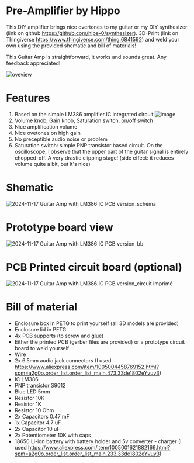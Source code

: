 ﻿# Pre-Amplifier by Hippo

This DIY amplifier brings nice overtones to my guitar or my DIY synthesizer (link on github https://github.com/hipe-0/synthesizer).
3D-Print (link on Thingiverse https://www.thingiverse.com/thing:6841592) and weld your own using the provided shematic and bill of materials!

This Guitar Amp is straightforward, it works and sounds great. Any feedback appreciated!

![oveview](https://github.com/user-attachments/assets/4b9e8350-353e-4c2c-883b-4f41ec04b319)

# Features
1. Based on the simple LM386 amplifier IC integrated circuit
  ![image](https://github.com/user-attachments/assets/6cefde06-c6d6-44b8-99a2-06de7cbee73a)
3. Volume knob, Gain knob, Saturation switch, on/off switch
4. Nice amplification volume 
5. Nice ovetones on high gain
6. No preceptible audio noise or problem
7. Saturation switch: simple PNP transistor based circuit. On the oscilloscope, I observe that the upper part of the guitar signal is entirely chopped-off. A very drastic clipping stage! (side effect: it reduces volume quite a bit, but it's nice)

# Shematic
![2024-11-17 Guitar Amp with LM386 IC PCB version_schéma](https://github.com/user-attachments/assets/6841a25a-a15e-4e94-b111-990fc29eecd8)

# Prototype board view
![2024-11-17 Guitar Amp with LM386 IC PCB version_bb](https://github.com/user-attachments/assets/14b86e2b-ff39-4d20-b0dd-137a01a2d5b9)

# PCB Printed circuit board (optional)
![2024-11-17 Guitar Amp with LM386 IC PCB version_circuit imprimé](https://github.com/user-attachments/assets/9d9245cc-9326-44e2-ba8a-51a9ef83d8e9)

# Bill of material
- Enclosure box in PETG to print yourself (all 3D models are provided)
- Enclosure lid in PETG
- 4x PCB supports (to screw and glue)
- Either the printed PCB (gerber files are provided) or a prototype circuit board to weld yourself
- Wire
- 2x 6.5mm audio jack connectors (I used https://www.aliexpress.com/item/1005004458769152.html?spm=a2g0o.order_list.order_list_main.473.33de1802eYvuy3)
- IC LM386
- PNP transistor S9012
- Blue LED 5mm
- Resistor 10K
- Resistor 1K
- Resistor 10 Ohm
- 2x Capacitors 0.47 mF
- 1x Capacitor 4.7 uF
- 2x Capacitor 10 uF
- 2x Potentiometer 10K with caps
- 18650 Li-ion battery with battery holder and 5v converter - charger (I used https://www.aliexpress.com/item/1005001621882169.html?spm=a2g0o.order_list.order_list_main.233.33de1802eYvuy3)
